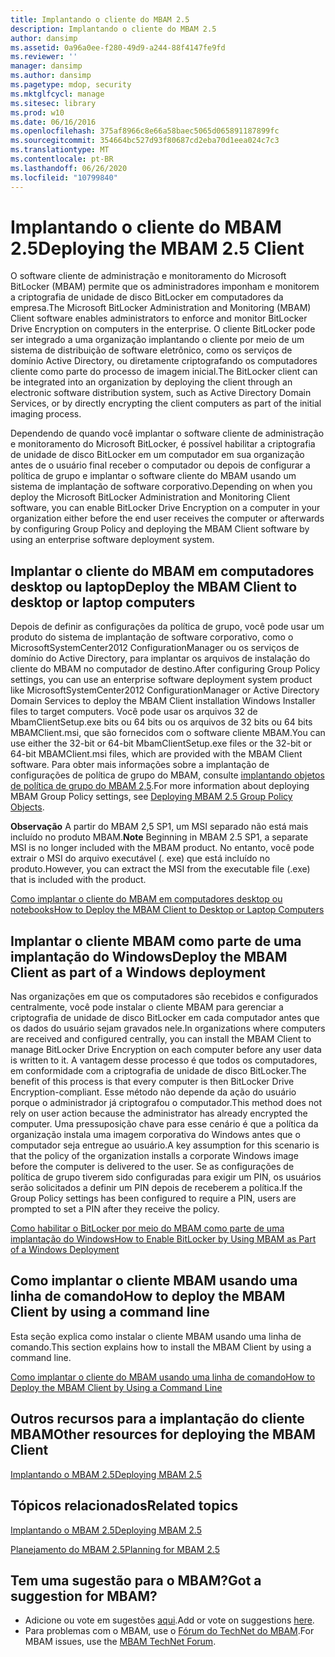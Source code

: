 ```yaml
---
title: Implantando o cliente do MBAM 2.5
description: Implantando o cliente do MBAM 2.5
author: dansimp
ms.assetid: 0a96a0ee-f280-49d9-a244-88f4147fe9fd
ms.reviewer: ''
manager: dansimp
ms.author: dansimp
ms.pagetype: mdop, security
ms.mktglfcycl: manage
ms.sitesec: library
ms.prod: w10
ms.date: 06/16/2016
ms.openlocfilehash: 375af8966c8e66a58baec5065d065891187899fc
ms.sourcegitcommit: 354664bc527d93f80687cd2eba70d1eea024c7c3
ms.translationtype: MT
ms.contentlocale: pt-BR
ms.lasthandoff: 06/26/2020
ms.locfileid: "10799840"
---
```

# <span data-ttu-id="b8d3f-103">Implantando o cliente do MBAM 2.5</span><span class="sxs-lookup"><span data-stu-id="b8d3f-103">Deploying the MBAM 2.5 Client</span></span>


<span data-ttu-id="b8d3f-104">O software cliente de administração e monitoramento do Microsoft BitLocker (MBAM) permite que os administradores imponham e monitorem a criptografia de unidade de disco BitLocker em computadores da empresa.</span><span class="sxs-lookup"><span data-stu-id="b8d3f-104">The Microsoft BitLocker Administration and Monitoring (MBAM) Client software enables administrators to enforce and monitor BitLocker Drive Encryption on computers in the enterprise.</span></span> <span data-ttu-id="b8d3f-105">O cliente BitLocker pode ser integrado a uma organização implantando o cliente por meio de um sistema de distribuição de software eletrônico, como os serviços de domínio Active Directory, ou diretamente criptografando os computadores cliente como parte do processo de imagem inicial.</span><span class="sxs-lookup"><span data-stu-id="b8d3f-105">The BitLocker client can be integrated into an organization by deploying the client through an electronic software distribution system, such as Active Directory Domain Services, or by directly encrypting the client computers as part of the initial imaging process.</span></span>

<span data-ttu-id="b8d3f-106">Dependendo de quando você implantar o software cliente de administração e monitoramento do Microsoft BitLocker, é possível habilitar a criptografia de unidade de disco BitLocker em um computador em sua organização antes de o usuário final receber o computador ou depois de configurar a política de grupo e implantar o software cliente do MBAM usando um sistema de implantação de software corporativo.</span><span class="sxs-lookup"><span data-stu-id="b8d3f-106">Depending on when you deploy the Microsoft BitLocker Administration and Monitoring Client software, you can enable BitLocker Drive Encryption on a computer in your organization either before the end user receives the computer or afterwards by configuring Group Policy and deploying the MBAM Client software by using an enterprise software deployment system.</span></span>

## <span data-ttu-id="b8d3f-107">Implantar o cliente do MBAM em computadores desktop ou laptop</span><span class="sxs-lookup"><span data-stu-id="b8d3f-107">Deploy the MBAM Client to desktop or laptop computers</span></span>


<span data-ttu-id="b8d3f-108">Depois de definir as configurações da política de grupo, você pode usar um produto do sistema de implantação de software corporativo, como o MicrosoftSystemCenter2012 ConfigurationManager ou os serviços de domínio do Active Directory, para implantar os arquivos de instalação do cliente do MBAM no computador de destino.</span><span class="sxs-lookup"><span data-stu-id="b8d3f-108">After configuring Group Policy settings, you can use an enterprise software deployment system product like MicrosoftSystemCenter2012 ConfigurationManager or Active Directory Domain Services to deploy the MBAM Client installation Windows Installer files to target computers.</span></span> <span data-ttu-id="b8d3f-109">Você pode usar os arquivos 32 de MbamClientSetup.exe bits ou 64 bits ou os arquivos de 32 bits ou 64 bits MBAMClient.msi, que são fornecidos com o software cliente MBAM.</span><span class="sxs-lookup"><span data-stu-id="b8d3f-109">You can use either the 32-bit or 64-bit MbamClientSetup.exe files or the 32-bit or 64-bit MBAMClient.msi files, which are provided with the MBAM Client software.</span></span> <span data-ttu-id="b8d3f-110">Para obter mais informações sobre a implantação de configurações de política de grupo do MBAM, consulte [implantando objetos de política de grupo do MBAM 2,5](deploying-mbam-25-group-policy-objects.md).</span><span class="sxs-lookup"><span data-stu-id="b8d3f-110">For more information about deploying MBAM Group Policy settings, see [Deploying MBAM 2.5 Group Policy Objects](deploying-mbam-25-group-policy-objects.md).</span></span>

<span data-ttu-id="b8d3f-111">**Observação**  A partir do MBAM 2,5 SP1, um MSI separado não está mais incluído no produto MBAM.</span><span class="sxs-lookup"><span data-stu-id="b8d3f-111">**Note** Beginning in MBAM 2.5 SP1, a separate MSI is no longer included with the MBAM product.</span></span> <span data-ttu-id="b8d3f-112">No entanto, você pode extrair o MSI do arquivo executável (. exe) que está incluído no produto.</span><span class="sxs-lookup"><span data-stu-id="b8d3f-112">However, you can extract the MSI from the executable file (.exe) that is included with the product.</span></span>

 

[<span data-ttu-id="b8d3f-113">Como implantar o cliente do MBAM em computadores desktop ou notebooks</span><span class="sxs-lookup"><span data-stu-id="b8d3f-113">How to Deploy the MBAM Client to Desktop or Laptop Computers</span></span>](how-to-deploy-the-mbam-client-to-desktop-or-laptop-computers-mbam-25.md)

## <span data-ttu-id="b8d3f-114">Implantar o cliente MBAM como parte de uma implantação do Windows</span><span class="sxs-lookup"><span data-stu-id="b8d3f-114">Deploy the MBAM Client as part of a Windows deployment</span></span>


<span data-ttu-id="b8d3f-115">Nas organizações em que os computadores são recebidos e configurados centralmente, você pode instalar o cliente MBAM para gerenciar a criptografia de unidade de disco BitLocker em cada computador antes que os dados do usuário sejam gravados nele.</span><span class="sxs-lookup"><span data-stu-id="b8d3f-115">In organizations where computers are received and configured centrally, you can install the MBAM Client to manage BitLocker Drive Encryption on each computer before any user data is written to it.</span></span> <span data-ttu-id="b8d3f-116">A vantagem desse processo é que todos os computadores, em conformidade com a criptografia de unidade de disco BitLocker.</span><span class="sxs-lookup"><span data-stu-id="b8d3f-116">The benefit of this process is that every computer is then BitLocker Drive Encryption-compliant.</span></span> <span data-ttu-id="b8d3f-117">Esse método não depende da ação do usuário porque o administrador já criptografou o computador.</span><span class="sxs-lookup"><span data-stu-id="b8d3f-117">This method does not rely on user action because the administrator has already encrypted the computer.</span></span> <span data-ttu-id="b8d3f-118">Uma pressuposição chave para esse cenário é que a política da organização instala uma imagem corporativa do Windows antes que o computador seja entregue ao usuário.</span><span class="sxs-lookup"><span data-stu-id="b8d3f-118">A key assumption for this scenario is that the policy of the organization installs a corporate Windows image before the computer is delivered to the user.</span></span> <span data-ttu-id="b8d3f-119">Se as configurações de política de grupo tiverem sido configuradas para exigir um PIN, os usuários serão solicitados a definir um PIN depois de receberem a política.</span><span class="sxs-lookup"><span data-stu-id="b8d3f-119">If the Group Policy settings has been configured to require a PIN, users are prompted to set a PIN after they receive the policy.</span></span>

[<span data-ttu-id="b8d3f-120">Como habilitar o BitLocker por meio do MBAM como parte de uma implantação do Windows</span><span class="sxs-lookup"><span data-stu-id="b8d3f-120">How to Enable BitLocker by Using MBAM as Part of a Windows Deployment</span></span>](how-to-enable-bitlocker-by-using-mbam-as-part-of-a-windows-deploymentmbam-25.md)

## <span data-ttu-id="b8d3f-121">Como implantar o cliente MBAM usando uma linha de comando</span><span class="sxs-lookup"><span data-stu-id="b8d3f-121">How to deploy the MBAM Client by using a command line</span></span>


<span data-ttu-id="b8d3f-122">Esta seção explica como instalar o cliente MBAM usando uma linha de comando.</span><span class="sxs-lookup"><span data-stu-id="b8d3f-122">This section explains how to install the MBAM Client by using a command line.</span></span>

[<span data-ttu-id="b8d3f-123">Como implantar o cliente do MBAM usando uma linha de comando</span><span class="sxs-lookup"><span data-stu-id="b8d3f-123">How to Deploy the MBAM Client by Using a Command Line</span></span>](how-to-deploy-the-mbam-client-by-using-a-command-line.md)

## <span data-ttu-id="b8d3f-124">Outros recursos para a implantação do cliente MBAM</span><span class="sxs-lookup"><span data-stu-id="b8d3f-124">Other resources for deploying the MBAM Client</span></span>


[<span data-ttu-id="b8d3f-125">Implantando o MBAM 2.5</span><span class="sxs-lookup"><span data-stu-id="b8d3f-125">Deploying MBAM 2.5</span></span>](deploying-mbam-25.md)



## <span data-ttu-id="b8d3f-126">Tópicos relacionados</span><span class="sxs-lookup"><span data-stu-id="b8d3f-126">Related topics</span></span>


[<span data-ttu-id="b8d3f-127">Implantando o MBAM 2.5</span><span class="sxs-lookup"><span data-stu-id="b8d3f-127">Deploying MBAM 2.5</span></span>](deploying-mbam-25.md)

[<span data-ttu-id="b8d3f-128">Planejamento do MBAM 2.5</span><span class="sxs-lookup"><span data-stu-id="b8d3f-128">Planning for MBAM 2.5</span></span>](planning-for-mbam-25.md)

 
## <span data-ttu-id="b8d3f-129">Tem uma sugestão para o MBAM?</span><span class="sxs-lookup"><span data-stu-id="b8d3f-129">Got a suggestion for MBAM?</span></span>
- <span data-ttu-id="b8d3f-130">Adicione ou vote em sugestões [aqui](http://mbam.uservoice.com/forums/268571-microsoft-bitlocker-administration-and-monitoring).</span><span class="sxs-lookup"><span data-stu-id="b8d3f-130">Add or vote on suggestions [here](http://mbam.uservoice.com/forums/268571-microsoft-bitlocker-administration-and-monitoring).</span></span> 
- <span data-ttu-id="b8d3f-131">Para problemas com o MBAM, use o [Fórum do TechNet do MBAM](https://social.technet.microsoft.com/Forums/home?forum=mdopmbam).</span><span class="sxs-lookup"><span data-stu-id="b8d3f-131">For MBAM issues, use the [MBAM TechNet Forum](https://social.technet.microsoft.com/Forums/home?forum=mdopmbam).</span></span>
 





